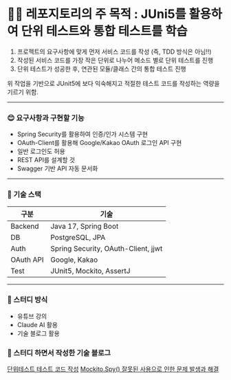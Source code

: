# ✍🏻 레포지토리의 주 목적 : JUni5를 활용하여 단위 테스트와 통합 테스트를 학습
1. 프로젝트의 요구사항에 맞게 먼저 서비스 코드를 작성 (즉, TDD 방식은 아님‼️)
2. 작성된 서비스 코드를 가장 작은 단위로 나누어 메소드 별로 단위 테스트를 진행
3. 단위 테스트가 성공한 후, 연관된 모듈/클래스 간의 통합 테스트 진행

위 작업을 기반으로 JUnit5에 보다 익숙해지고 적절한 테스트 코드를 작성하는 역량을 기르기 위함.

---

### 😊 요구사항과 구현할 기능
- Spring Security를 활용하여 인증/인가 시스템 구현
- OAuth-Client를 활용해 Google/Kakao OAuth 로그인 API 구현
- 일반 로그인도 허용
- REST API를 설계할 것
- Swagger 기반 API 자동 문서화

---
### 🔧 기술 스택
| 구분      | 기술                                      |
|-----------|-------------------------------------------|
| Backend   | Java 17, Spring Boot                      |
| DB        | PostgreSQL, JPA                           |
| Auth      | Spring Security, OAuth-Client, jjwt       |
| OAuth API | Google, Kakao                             |
| Test      | JUnit5, Mockito, AssertJ                   |

---

### 📖 스터디 방식
- 유튜브 강의
- Claude AI 활용
- 기술 블로그 활용

### 📝 스터디 하면서 작성한 기술 블로그
[단위테스트 테스트 코드 작성](https://velog.io/@mdy3722/Junit5%EC%99%80-AssertJ%EB%A5%BC-%ED%99%9C%EC%9A%A9%ED%95%98%EC%97%AC-%EB%8B%A8%EC%9C%84%ED%85%8C%EC%8A%A4%ED%8A%B8%EB%A5%BC-%EC%A7%84%ED%96%89)
[Mockito.Spy() 잘못된 사용으로 인한 문제 발생과 해결](https://velog.io/@mdy3722/%EC%9E%98%EB%AA%BB%EB%90%9C-Spy-%EC%82%AC%EC%9A%A9%EC%9D%B4-%EB%B6%80%EB%A5%B8-%ED%85%8C%EC%8A%A4%ED%8A%B8-%EC%8B%A4%ED%8C%A8)


